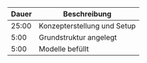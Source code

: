 | Dauer | Beschreibung |
|---|---|
| 25:00 | Konzepterstellung und Setup |
|  5:00 | Grundstruktur angelegt |
|  5:00 | Modelle befüllt |